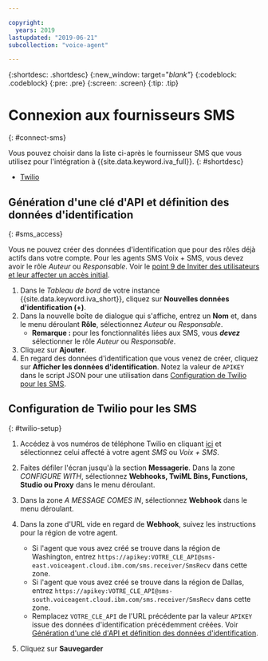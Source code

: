 ```yaml
---

copyright:
  years: 2019
lastupdated: "2019-06-21"
subcollection: "voice-agent"

---
```


{:shortdesc: .shortdesc}
{:new_window: target="_blank"_}
{:codeblock: .codeblock}
{:pre: .pre}
{:screen: .screen}
{:tip: .tip}


# Connexion aux fournisseurs SMS
{: #connect-sms}

Vous pouvez choisir dans la liste ci-après le fournisseur SMS que vous utilisez pour l'intégration à {{site.data.keyword.iva_full}}.
{: #shortdesc}

* [Twilio](#twilio-setup)

## Génération d'une clé d'API et définition des données d'identification
{: #sms_access}

Vous ne pouvez créer des données d'identification que pour des rôles déjà actifs dans votre compte. Pour les agents SMS Voix + SMS, vous devez avoir le rôle *Auteur* ou *Responsable*. Voir le [point 9 de Inviter des utilisateurs et leur affecter un accès initial](/docs/services/voice-agent?topic=voice-agent-iam#step1).

1. Dans le *Tableau de bord* de votre instance {{site.data.keyword.iva_short}}, cliquez sur **Nouvelles données d'identification (+)**. 
2. Dans la nouvelle boîte de dialogue qui s'affiche, entrez un **Nom** et, dans le menu déroulant **Rôle**, sélectionnez *Auteur* ou *Responsable*. 
    - **Remarque :** pour les fonctionnalités liées aux SMS, vous **_devez_** sélectionner le rôle *Auteur* ou *Responsable*. 
3. Cliquez sur **Ajouter**.
4. En regard des données d'identification que vous venez de créer, cliquez sur **Afficher les données d'identification**. Notez la valeur de `APIKEY` dans le script JSON pour une utilisation dans [Configuration de Twilio pour les SMS](/docs/services/voice-agent?topic=voice-agent-connect-sms#twilio-setup).

## Configuration de Twilio pour les SMS
{: #twilio-setup}

1. Accédez à vos numéros de téléphone Twilio en cliquant [ici](https://www.twilio.com/console/phone-numbers/) et sélectionnez celui affecté à votre agent _SMS_ ou _Voix + SMS_. 

1. Faites défiler l'écran jusqu'à la section **Messagerie**. Dans la zone _CONFIGURE WITH_, sélectionnez **Webhooks, TwiML Bins, Functions, Studio ou Proxy** dans le menu déroulant.

1. Dans la zone _A MESSAGE COMES IN_, sélectionnez **Webhook** dans le menu déroulant.

1. Dans la zone d'URL vide en regard de **Webhook**, suivez les instructions pour la région de votre agent. 

    - Si l'agent que vous avez créé se trouve dans la région de Washington, entrez `https://apikey:VOTRE_CLE_API@sms-east.voiceagent.cloud.ibm.com/sms.receiver/SmsRecv` dans cette zone.
    - Si l'agent que vous avez créé se trouve dans la région de Dallas, entrez `https://apikey:VOTRE_CLE_API@sms-south.voiceagent.cloud.ibm.com/sms.receiver/SmsRecv` dans cette zone.
    - Remplacez `VOTRE_CLE_API` de l'URL précédente par la valeur `APIKEY` issue des données d'identification précédemment créées. Voir [Génération d'une clé d'API et définition des données d'identification](/docs/services/voice-agent?topic=voice-agent-sms_config_instance#sms_access). 

1. Cliquez sur **Sauvegarder** 
